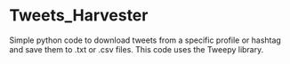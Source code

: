 # Tweets_Harvester
Simple python code to download tweets from a specific profile or hashtag and save them to .txt or .csv files. This code uses the Tweepy library.
